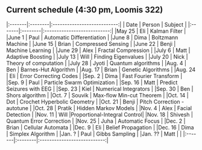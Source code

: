 ## Current schedule (4:30 pm, Loomis 322)

|:-------|:--------|:---------------------------:|
|  Date  | Person  | Subject                     |
|:-------|:--------|:---------------------------:|
|May 25  | Eli     | Kalman Filter               |
|June 1  | Paul    | Automatic Differentiation   |
|June 8  | Dima    | Boltzmann Machine           |
|June 15 | Brian   | Compressed Sensing          |
|June 22 | Benji   | Machine Learning            | 
|June 29 | Alex    | Fractal Compression         |
|July 6  | Matt    | Adaptive Boosting           |
|July 13 | Will    | Finding Eigenvalues         |
|July 20 | Nick    | Theory of computation       |
|July 28 | Jyoti   | Quantum algorithms          |
|Aug. 4  | Ben     | Barnes-Hut Algorithm        |
|Aug. 17 | Brian   | Genetic Algorithms          |
|Aug. 24 | Eli     | Error Correcting Codes      |
|Sep. 2  | Dima    | Fast Fourier Transform      |
|Sep. 9  | Paul    | Particle Swarm Optimization |
|Sep. 16 | Matt    | Predict Seizures with EEG   |
|Sep. 23 | Kiel    | Numerical Integrators       |
|Sep. 30 | Ben     | Shors algorithm             |
|Oct. 7  | Souvik  | Max-flow Min-cut Theorem    |
|Oct. 14 | Dot     | Crochet Hyperbolic Geometry |
|Oct. 21 | Benji   | Pitch Correction - autotune |
|Oct. 28 | Pratik  | Hidden Markov Models        |
|Nov. 4  | Alex    | Facial Detection            |
|Nov. 11 | Will    |Proportional-Integral Control|
|Nov. 18 | Shivesh | Quantum Error Correction    |
|Nov. 25 | Juha    | Automatic Focus             |
|Dec. 2  | Brian   | Cellular Automata           |
|Dec. 9  | Eli     | Belief Propagation          |
|Dec. 16 | Dima    | Simplex Algorithm           |
|Jan. ?  | Paul    | Gibbs Sampling              |
|Jan. ?? | Matt    |                             |
|:-------|:--------|:---------------------------:|
